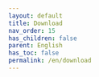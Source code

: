 ```yaml
---
layout: default
title: Download
nav_order: 15
has_children: false
parent: English
has_toc: false
permalink: /en/download
---
```

